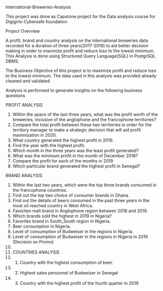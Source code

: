 International-Breweries-Analysis

This project was done as Capstone project for the Data analysis course for Digigirls-Cybersafe foundation

Project Overview

A profit, brand and country analysis on the international breweries data recorded for a duration of three years(2017-2019) to aid better decision making in order to maximize profit and reduce loss to the lowest minimum.
This Analysis is done using Structured Query Language(SQL) in PostgrSQL DBMS.

The Business Objective of this project is to maximize profit and reduce loss to the lowest minimum.
The data used in this analysis was provided already cleaned and validated.

Analysis is performed to generate insights on the following business questions

PROFIT ANALYSIS
1. Within the space of the last three years, what was the profit worth of the breweries, inclusive of the anglophone and the francophone territories?
2. Compare the total profit between these two territories in order for the territory manager to make a strategic decision that will aid profit maximization in 2020.
3. What country generated the highest profit in 2019.
4. Find the year with the highest profit.
5. Which month in the three years was the least profit generated?
6. What was the minimum profit in the month of December 2018?
7. Compare the profit for each of the months in 2019
8. Which particular brand generated the highest profit in Senegal?

BRAND ANALYSIS 
1. Within the last two years, which were the top three brands consumed in the francophone countries.
2. Find out the top two choice of consumer brands in Ghana.
3. Find out the details of beers consumed in the past three years in the most oil reached country in West Africa.
4. Favorites malt brand in Anglophone region between 2018 and 2019.
5. Which brands sold the highest in 2019 in Nigeria?
6. Favorites brand in South_South region in Nigeria.
7. Beer consumption in Nigeria.
8. Level of consumption of Budweiser in the regions in Nigeria.
9. Level of consumption of Budweiser in the regions in Nigeria in 2019 (Decision on Promo)
10. 
11. COUNTRIES ANALYSIS
12. 1. Country with the highest consumption of beer.
13. 2. Highest sales personnel of Budweiser in Senegal
14. 3. Country with the highest profit of the fourth quarter in 2019
